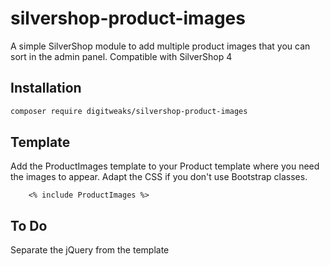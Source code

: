# silvershop-product-images
A simple SilverShop module to add multiple product images that you can sort in the admin panel.
Compatible with SilverShop 4 

## Installation

```sh
composer require digitweaks/silvershop-product-images
```

## Template

Add the ProductImages template to your Product template where you need the images to appear.
Adapt the CSS if you don't use Bootstrap classes.

```
    <% include ProductImages %>
```

## To Do

Separate the jQuery from the template
